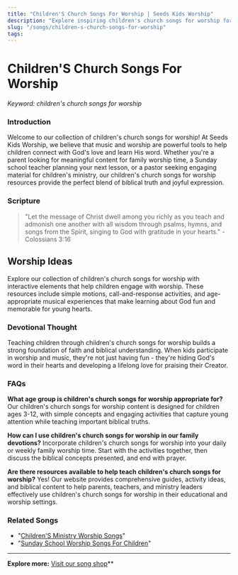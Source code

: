 ```yaml
---
title: "Children'S Church Songs For Worship | Seeds Kids Worship"
description: "Explore inspiring children's church songs for worship for children's worship and faith development. Biblical music resources for families and ministry."
slug: "/songs/children-s-church-songs-for-worship"
tags:
---
```


# Children'S Church Songs For Worship

_Keyword: children's church songs for worship_

### Introduction

Welcome to our collection of children's church songs for worship! At Seeds Kids Worship, we believe that music and worship are powerful tools to help children connect with God's love and learn His word. Whether you're a parent looking for meaningful content for family worship time, a Sunday school teacher planning your next lesson, or a pastor seeking engaging material for children's ministry, our children's church songs for worship resources provide the perfect blend of biblical truth and joyful expression.

### Scripture

> "Let the message of Christ dwell among you richly as you teach and admonish one another with all wisdom through psalms, hymns, and songs from the Spirit, singing to God with gratitude in your hearts." - Colossians 3:16

## Worship Ideas

Explore our collection of children's church songs for worship with interactive elements that help children engage with worship. These resources include simple motions, call-and-response activities, and age-appropriate musical experiences that make learning about God fun and memorable for young hearts.

### Devotional Thought

Teaching children through children's church songs for worship builds a strong foundation of faith and biblical understanding. When kids participate in worship and music, they're not just having fun - they're hiding God's word in their hearts and developing a lifelong love for praising their Creator.

### FAQs

**What age group is children's church songs for worship appropriate for?**
Our children's church songs for worship content is designed for children ages 3-12, with simple concepts and engaging activities that capture young attention while teaching important biblical truths.

**How can I use children's church songs for worship in our family devotions?**
Incorporate children's church songs for worship into your daily or weekly family worship time. Start with the activities together, then discuss the biblical concepts presented, and end with prayer.

**Are there resources available to help teach children's church songs for worship?**
Yes! Our website provides comprehensive guides, activity ideas, and biblical content to help parents, teachers, and ministry leaders effectively use children's church songs for worship in their educational and worship settings.

### Related Songs

- "[Children'S Ministry Worship Songs](/songs/children-s-ministry-worship-songs/)"
- "[Sunday School Worship Songs For Children](/songs/sunday-school-worship-songs-for-children/)"

---

**Explore more:** [Visit our song shop](https://seedskidsworship.com/shop)**

<!-- Schema Markup -->
<script type="application/ld+json">
{
  "@context": "https://schema.org",
  "@type": "MusicRecording",
  "name": "Children'S Church Songs For Worship",
  "byArtist": {
    "@type": "MusicGroup",
    "name": "Seeds Kids Worship"
  },
  "isFamilyFriendly": true,
  "url": "https://seedskidsworship.com/songs/children-s-church-songs-for-worship/"
}
</script>